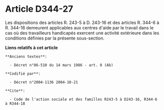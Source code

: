 # Article D344-27

Les dispositions des articles R. 243-5 à D. 243-16 et des articles R. 344-6 à R. 344-18 demeurent applicables aux centres
d'aide par le travail dans le cas où des travailleurs handicapés exercent une activité extérieure dans les conditions
définies par la présente sous-section.

**Liens relatifs à cet article**

	**Anciens textes**:

	  - Décret n°86-510 du 14 mars 1986 - art. 8 (Ab)

	**Codifié par**:

	  - Décret n°2004-1136 2004-10-21

	**Cite**:

	  - Code de l'action sociale et des familles R243-5 à D243-16, R344-6 à R344-18

